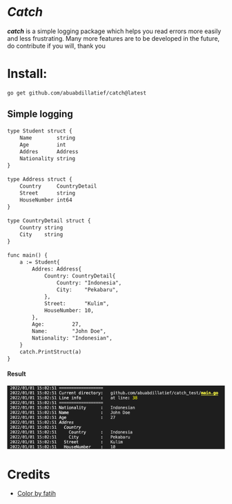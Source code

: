 # _Catch_
__*catch*__ is a simple logging package which helps you read errors more easily and less frustrating. Many more features are to be developed in the future, do contribute if you will, thank you 


# Install:
    go get github.com/abuabdillatief/catch@latest

## Simple logging
	type Student struct {
		Name        string
		Age         int
		Addres      Address
		Nationality string
	}

	type Address struct {
		Country     CountryDetail
		Street      string
		HouseNumber int64
	}

	type CountryDetail struct {
		Country string
		City    string
	}

	func main() {
		a := Student{
			Addres: Address{
				Country: CountryDetail{
					Country: "Indonesia",
					City:    "Pekabaru",
				},
				Street:      "Kulim",
				HouseNumber: 10,
			},
			Age:         27,
			Name:        "John Doe",
			Nationality: "Indonesian",
		}
		catch.PrintStruct(a)
	}
#### Result


![Result](./assets/simple_log.png)


# Credits
- [Color by fatih](https://github.com/fatih/color)



